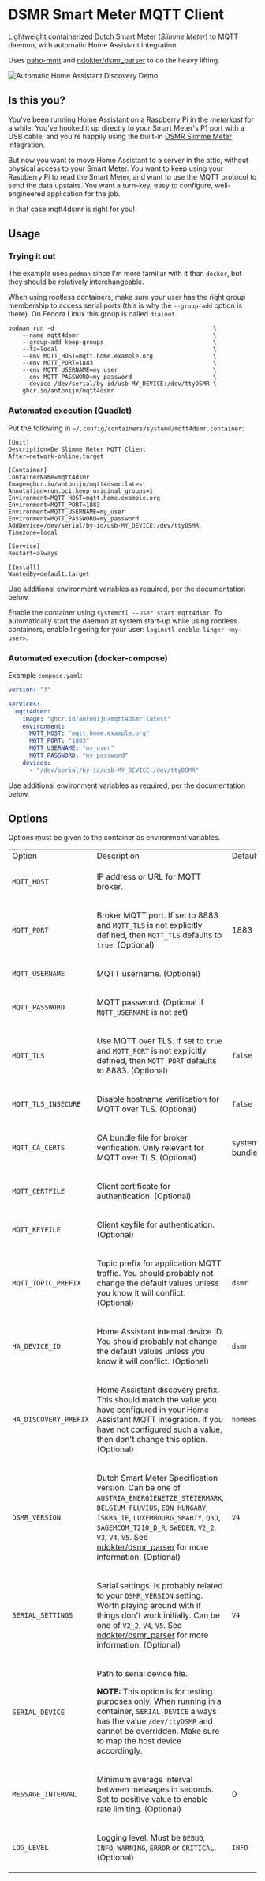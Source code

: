 # DSMR Smart Meter MQTT Client

Lightweight containerized Dutch Smart Meter (_Slimme Meter_) to MQTT
daemon, with automatic Home Assistant integration.

Uses [paho-mqtt](https://pypi.org/project/paho-mqtt/) and
[ndokter/dsmr_parser](https://github.com/ndokter/dsmr_parser) to do the
heavy lifting.

![Automatic Home Assistant Discovery Demo](./sensor.png)

## Is this you?
You've been running Home Assistant on a Raspberry Pi in the _meterkast_
for a while. You've hooked it up directly to your Smart Meter's P1 port
with a USB cable, and you're happily using the built-in [DSMR Slimme
Meter](https://www.home-assistant.io/integrations/dsmr/) integration.

But now you want to move Home Assistant to a server in the attic, without
physical access to your Smart Meter. You want to keep using your Raspberry
Pi to read the Smart Meter, and want to use the MQTT protocol to send the
data upstairs. You want a turn-key, easy to configure, well-engineered
application for the job.

In that case mqtt4dsmr is right for you!

## Usage
### Trying it out
The example uses `podman` since I'm more familiar with it than `docker`,
but they should be relatively interchangeable.

When using rootless containers, make sure your user has the right group
membership to access serial ports (this is why the `--group-add` option
is there). On Fedora Linux this group is called `dialout`.

```
podman run -d                                             \
    --name mqtt4dsmr                                      \
    --group-add keep-groups                               \
    --tz=local                                            \
    --env MQTT_HOST=mqtt.home.example.org                 \
    --env MQTT_PORT=1883                                  \
    --env MQTT_USERNAME=my_user                           \
    --env MQTT_PASSWORD=my_password                       \
    --device /dev/serial/by-id/usb-MY_DEVICE:/dev/ttyDSMR \
    ghcr.io/antonijn/mqtt4dsmr
```

### Automated execution (Quadlet)
Put the following in `~/.config/containers/systemd/mqtt4dsmr.container`:

```
[Unit]
Description=De Slimme Meter MQTT Client
After=network-online.target

[Container]
ContainerName=mqtt4dsmr
Image=ghcr.io/antonijn/mqtt4dsmr:latest
Annotation=run.oci.keep_original_groups=1
Environment=MQTT_HOST=mqtt.home.example.org
Environment=MQTT_PORT=1883
Environment=MQTT_USERNAME=my_user
Environment=MQTT_PASSWORD=my_password
AddDevice=/dev/serial/by-id/usb-MY_DEVICE:/dev/ttyDSMR
Timezone=local

[Service]
Restart=always

[Install]
WantedBy=default.target
```

Use additional environment variables as required, per the documentation
below.

Enable the container using `systemctl --user start mqtt4dsmr`. To
automatically start the daemon at system start-up while using rootless
containers, enable lingering for your user: `loginctl enable-linger <my-user>`.

### Automated execution (docker-compose)
Example `compose.yaml`:

```yaml
version: "3"

services:
  mqtt4dsmr:
    image: "ghcr.io/antonijn/mqtt4dsmr:latest"
    environment:
      MQTT_HOST: "mqtt.home.example.org"
      MQTT_PORT: "1883"
      MQTT_USERNAME: "my_user"
      MQTT_PASSWORD: "my_password"
    devices:
      - "/dev/serial/by-id/usb-MY_DEVICE:/dev/ttyDSMR"
```

Use additional environment variables as required, per the documentation
below.

## Options
Options must be given to the container as environment variables.
<table>
<tr>
<td>Option</td>
<td>Description</td>
<td>Default</td>
</tr>
<tr>
<td>

`MQTT_HOST`

</td>
<td>

IP address or URL for MQTT broker.

</td>
<td>
</td>
</tr>
<tr>
<td>

`MQTT_PORT`

</td>
<td>

Broker MQTT port. If set to 8883 and `MQTT_TLS` is not
explicitly defined, then `MQTT_TLS` defaults to `true`. (Optional)

</td>
<td>

1883

</td>
</tr>
<tr>
<td>

`MQTT_USERNAME`

</td>
<td>

MQTT username. (Optional)

</td>
<td>
</td>
</tr>
<tr>
<td>

`MQTT_PASSWORD`

</td>
<td>

MQTT password. (Optional if `MQTT_USERNAME` is not set)

</td>
<td>
</td>
</tr>
<tr>
<td>

`MQTT_TLS`

</td>
<td>

Use MQTT over TLS. If set to `true` and `MQTT_PORT` is not
explicitly defined, then `MQTT_PORT` defaults to 8883. (Optional)

</td>
<td>

`false`

</td>
</tr>
<tr>
<td>

`MQTT_TLS_INSECURE`

</td>
<td>

Disable hostname verification for MQTT over TLS. (Optional)

</td>
<td>

`false`

</td>
</tr>
<tr>
<td>

`MQTT_CA_CERTS`

</td>
<td>

CA bundle file for broker verification. Only relevant for MQTT
over TLS. (Optional)

</td>
<td>

system CA bundle

</td>
</tr>
<tr>
<td>

`MQTT_CERTFILE`

</td>
<td>

Client certificate for authentication. (Optional)

</td>
<td>
</td>
</tr>
<tr>
<td>

`MQTT_KEYFILE`

</td>
<td>

Client keyfile for authentication. (Optional)

</td>
<td>
</td>
</tr>
<tr>
<td>

`MQTT_TOPIC_PREFIX`

</td>
<td>

Topic prefix for application MQTT traffic. You should probably
not change the default values unless you know it will conflict.
(Optional)

</td>
<td>

`dsmr`

</td>
</tr>
<tr>
<td>

`HA_DEVICE_ID`

</td>
<td>

Home Assistant internal device ID. You should probably not
change the default values unless you know it will conflict.
(Optional)

</td>
<td>

`dsmr`

</td>
</tr>
<tr>
<td>

`HA_DISCOVERY_PREFIX`

</td>
<td>

Home Assistant discovery prefix. This should match the value
you have configured in your Home Assistant MQTT integration.
If you have not configured such a value, then don't change this
option. (Optional)

</td>
<td>

`homeassistant`

</td>
</tr>
<tr>
<td>

`DSMR_VERSION`

</td>
<td>

Dutch Smart Meter Specification version. Can be one of
`AUSTRIA_ENERGIENETZE_STEIERMARK`, `BELGIUM_FLUVIUS`,
`EON_HUNGARY`, `ISKRA_IE`, `LUXEMBOURG_SMARTY`, `Q3D`,
`SAGEMCOM_T210_D_R`, `SWEDEN`, `V2_2`, `V3`, `V4`, `V5`. See
[ndokter/dsmr_parser](https://github.com/ndokter/dsmr_parser)
for more information. (Optional)

</td>
<td>

`V4`

</td>
</tr>
<tr>
<td>

`SERIAL_SETTINGS`

</td>
<td>

Serial settings. Is probably related to your `DSMR_VERSION`
setting. Worth playing around with if things don't work
initially. Can be one of `V2_2`, `V4`, `V5`. See
[ndokter/dsmr_parser](https://github.com/ndokter/dsmr_parser)
for more information. (Optional)

</td>
<td>

`V4`

</td>
</tr>
<tr>
<td>

`SERIAL_DEVICE`

</td>
<td>

Path to serial device file.

**NOTE:** This option is for testing purposes only. When running in a
container, `SERIAL_DEVICE` always has the value `/dev/ttyDSMR` and
cannot be overridden. Make sure to map the host device accordingly.

</td>
<td>
</td>
</tr>
<tr>
<td>

`MESSAGE_INTERVAL`

</td>
<td>

Minimum average interval between messages in seconds. Set to positive
value to enable rate limiting. (Optional)

</td>
<td>

0

</td>
</tr>
<tr>
<td>

`LOG_LEVEL`

</td>
<td>

Logging level. Must be `DEBUG`, `INFO`, `WARNING`, `ERROR` or
`CRITICAL`. (Optional)

</td>
<td>

`INFO`

</td>
</tr>
</table>
